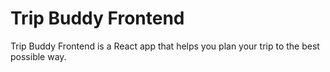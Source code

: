 # Trip Buddy Frontend

Trip Buddy Frontend is a React app that helps you plan your trip to the best possible way.
